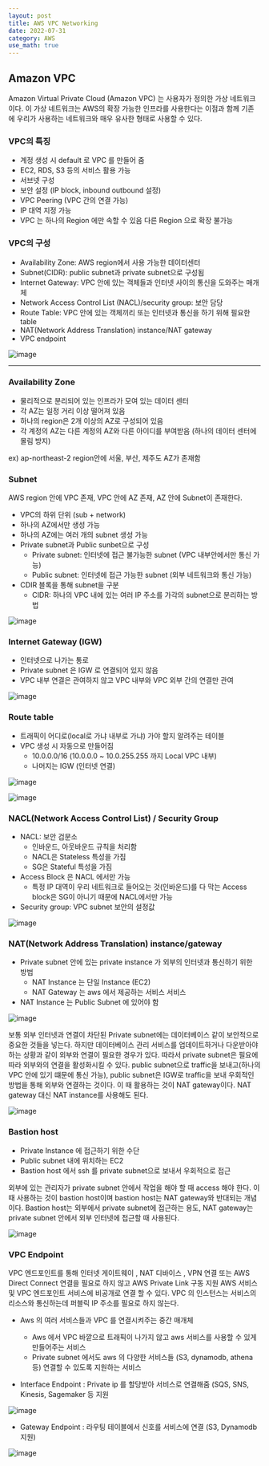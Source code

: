 ```yaml
---
layout: post
title: AWS VPC Networking
date: 2022-07-31
category: AWS
use_math: true
---
```



## Amazon VPC

Amazon Virtual Private Cloud (Amazon VPC) 는 사용자가 정의한 가상 네트워크이다. 이 가상 네트워크는 AWS의 확장 가능한 인프라를 사용한다는 이점과 함께 기존에 우리가 사용하는 네트워크와 매우 유사한 형태로 사용할 수 있다. 

### VPC의 특징
- 계정 생성 시 default 로 VPC 를 만들어 줌
- EC2, RDS, S3 등의 서비스 활용 가능
- 서브넷 구성
- 보안 설정 (IP block, inbound outbound 설정)
- VPC Peering (VPC 간의 연결 가능)
- IP 대역 지정 가능
- VPC 는 하나의 Region 에만 속할 수 있음 다른 Region 으로 확장 불가능

### VPC의 구성
- Availability Zone: AWS region에서 사용 가능한 데이터센터
- Subnet(CIDR): public subnet과 private subnet으로 구성됨 
- Internet Gateway: VPC 안에 있는 객체들과 인터넷 사이의 통신을 도와주는 매개체
- Network Access Control List (NACL)/security group: 보안 담당
- Route Table: VPC 안에 있는 객체끼리 또는 인터넷과 통신을 하기 위해 필요한 table
- NAT(Network Address Translation) instance/NAT gateway
- VPC endpoint

![image](https://user-images.githubusercontent.com/61526722/181880149-bf51140a-425b-4789-9027-d2a14621264f.png)

-------------


### Availability Zone
- 물리적으로 분리되어 있는 인프라가 모여 있는 데이터 센터
- 각 AZ는 일정 거리 이상 떨어져 있음
- 하나의 region은 2개 이상의 AZ로 구성되어 있음
- 각 계정의 AZ는 다른 계정의 AZ와 다른 아이디를 부여받음 (하나의 데이터 센터에 몰림 방지)

ex) ap-northeast-2 region안에 서울, 부산, 제주도 AZ가 존재함 


### Subnet
AWS region 안에 VPC 존재, VPC 안에 AZ 존재, AZ 안에 Subnet이 존재한다. 

- VPC의 하위 단위 (sub + network)
- 하나의 AZ에서만 생성 가능 
- 하나의 AZ에는 여러 개의 subnet 생성 가능 
- Private subnet과 Public sunbet으로 구성 
  - Private subnet: 인터넷에 접근 불가능한 subnet (VPC 내부안에서만 통신 가능) 
  - Public subnet: 인터넷에 접근 가능한 subnet (외부 네트워크와 통신 가능) 
- CDIR 블록을 통해 subnet을 구분 
  - CIDR: 하나의 VPC 내에 있는 여러 IP 주소를 가각의 subnet으로 분리하는 방법

![image](https://user-images.githubusercontent.com/61526722/181880450-6269cb89-5238-4295-894b-8c4f63870b5c.png)

### Internet Gateway (IGW)

- 인터넷으로 나가는 통로
- Private subnet 은 IGW 로 연결되어 있지 않음
- VPC 내부 연결은 관여하지 않고 VPC 내부와 VPC 외부 간의 연결만 관여

![image](https://user-images.githubusercontent.com/61526722/181881665-8a8d327d-7f37-4eb4-9773-98dcb95378e3.png)


### Route table

- 트래픽이 어디로(local로 가냐 내부로 가냐) 가야 할지 알려주는 테이블
- VPC 생성 시 자동으로 만들어짐
  - 10.0.0.0/16 (10.0.0.0 ~ 10.0.255.255 까지 Local VPC 내부)
  - 나머지는 IGW (인터넷 연결)
  
![image](https://user-images.githubusercontent.com/61526722/181884181-b1719334-1fa3-48df-b8ad-b0b3bd41678e.png)

![image](https://user-images.githubusercontent.com/61526722/181885358-e9bfb3e1-a44d-4732-be13-6eab1b6c7893.png)

### NACL(Network Access Control List) / Security Group
- NACL: 보안 검문소
  - 인바운드, 아웃바운드 규칙을 처리함 
  - NACL은 Stateless 특성을 가짐
  - SG은 Stateful 특성을 가짐
- Access Block 은 NACL 에서만 가능
  - 특정 IP 대역이 우리 네트워크로 들어오는 것(인바운드)를 다 막는 Access block은 SG이 아니기 때문에 NACL에서만 가능
- Security group: VPC subnet 보안의 설정값

![image](https://user-images.githubusercontent.com/61526722/181887333-469db809-70c0-4652-83b3-7b6dc912fde0.png)

### NAT(Network Address Translation) instance/gateway

- Private subnet 안에 있는 private instance 가 외부의 인터넷과 통신하기 위한 방법
  - NAT Instance 는 단일 Instance (EC2)
  - NAT Gateway 는 aws 에서 제공하는 서비스 서비스
- NAT Instance 는 Public Subnet 에 있어야 함

![image](https://user-images.githubusercontent.com/61526722/181892367-1d05d184-1294-4a71-ae7f-3fb3e1720c55.png)

보통 외부 인터넷과 연결이 차단된 Private subnet에는 데이터베이스 같이 보안적으로 중요한 것들을 넣는다. 하지만 데이터베이스 관리 서비스를 업데이트하거나 다운받아야 하는 상황과 같이 외부와 연결이 필요한 경우가 있다. 따라서 private subnet은 필요에 따라 외부와의 연결을 활성화시킬 수 있다. public subnet으로 traffic을 보내고(하나의 VPC 안에 있기 떄문에 통신 가능), public subnet은 IGW로 traffic을 보내 우회적인 방법을 통해 외부와 연결하는 것이다. 이 때 활용하는 것이 NAT gateway이다. NAT gateway 대신 NAT instance를 사용해도 된다. 

![image](https://user-images.githubusercontent.com/61526722/181896107-fefed326-b4b9-4327-80d3-88cca3c0730c.png)

### Bastion host
- Private Instance 에 접근하기 위한 수단
- Public subnet 내에 위치하는 EC2
- Bastion host 에서 ssh 를 private subnet으로 보내서 우회적으로 접근

외부에 있는 관리자가 private subnet 안에서 작업을 해야 할 때 access 해야 한다. 이 때 사용하는 것이 bastion host이며 bastion host는 NAT gateway와 반대되는 개념이다. Bastion host는 외부에서 private subnet에 접근하는 용도, NAT gateway는 private subnet 안에서 외부 인터넷에 접근할 때 사용된다. 

![image](https://user-images.githubusercontent.com/61526722/181899909-f79ffef5-6fae-4bbf-aa64-08ba1a47886e.png)


### VPC Endpoint

VPC 엔드포인트를 통해 인터넷 게이트웨이 , NAT 디바이스 , VPN 연결 또는 AWS Direct Connect 연결을 필요로 하지 않고 AWS Private Link 구동 지원 AWS 서비스 및 VPC 엔드포인트 서비스에 비공개로 연결 할 수 있다. VPC 의 인스턴스는 서비스의 리소스와 통신하는데 퍼블릭 IP 주소를 필요로 하지 않는다. 

- Aws 의 여러 서비스들과 VPC 를 연결시켜주는 중간 매개체
  - Aws 에서 VPC 바깥으로 트래픽이 나가지 않고 aws 서비스를 사용할 수 있게 만들어주는 서비스
  - Private subnet 에서도 aws 의 다양한 서비스들 (S3, dynamodb, athena 등) 연결할 수 있도록 지원하는 서비스


- Interface Endpoint : Private ip 를 할당받아 서비스로 연결해줌 (SQS, SNS, Kinesis, Sagemaker 등 지원

![image](https://user-images.githubusercontent.com/61526722/181903034-61d7c4ee-e3df-43a6-8a13-b35b0e77c544.png)

- Gateway Endpoint : 라우팅 테이블에서 신호를 서비스에 연결 (S3, Dynamodb 지원)

![image](https://user-images.githubusercontent.com/61526722/181903040-3046fb98-07bb-49d1-bd79-e1aaf0043c94.png)


